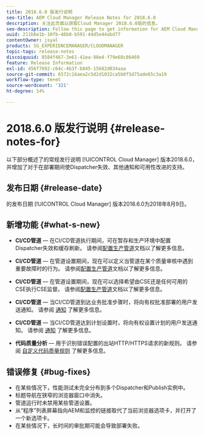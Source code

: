 ```yaml
---
title: 2018.6.0 版发行说明
seo-title: AEM Cloud Manager Release Notes for 2018.6.0
description: 关注此页面以获取Cloud Manager 2018.6.0版的信息。
seo-description: Follow this page to get information for AEM Cloud Manager Release 2018.6.0.
uuid: 211b6e1b-10fb-46b0-b591-44d5e44abd77
contentOwner: jsyal
products: SG_EXPERIENCEMANAGER/CLOUDMANAGER
topic-tags: release-notes
discoiquuid: 8584f467-3e61-41ea-98e4-f79e68c86469
feature: Release Information
exl-id: 456f7892-c64c-4b3f-b845-15682d034aaa
source-git-commit: 6572c16aea2c5d2d1032ca5b0f5d75ade65c3a19
workflow-type: tm+mt
source-wordcount: '321'
ht-degree: 14%

---
```


# 2018.6.0 版发行说明 {#release-notes-for}

以下部分概述了的常规发行说明 [!UICONTROL Cloud Manager] 版本2018.6.0，并增加了对于在部署期间使Dispatcher失效、其他通知和可用性改进的支持。

## 发布日期 {#release-date}

的发布日期 [!UICONTROL Cloud Manager] 版本2018.6.0为2018年8月9日。

## 新增功能 {#what-s-new}

* **CI/CD管道**  — 在CI/CD管道执行期间，可在暂存和生产环境中配置Dispatcher失效和缓存刷新。 请参阅[配置生产管道](/help/using/production-pipelines.md)文档以了解更多信息。

* **CI/CD管道**  — 在管道设置期间，现在可以定义当管道在某个质量审核中遇到重要故障时的行为。 请参阅[配置生产管道](/help/using/production-pipelines.md)文档以了解更多信息。

* **CI/CD管道**  — 在管道设置期间，现在可以选择希望由CSE还是任何可用的CSE执行CSE监督。 请参阅[配置生产管道](/help/using/production-pipelines.md)文档以了解更多信息。

* **CI/CD管道**  — 当CI/CD管道到达业务批准步骤时，将向有权批准部署的用户发送通知。 请参阅 [通知](/help/using/notifications.md) 了解更多信息。

* **CI/CD管道**  — 当CI/CD管道达到计划设置时，将向有权设置计划的用户发送通知。 请参阅 [通知](/help/using/notifications.md) 了解更多信息。

* **代码质量分析**  — 用于识别错误配置的出站HTTP/HTTPS请求的新规则。 请参阅 [自定义代码质量规则](/help/using/custom-code-quality-rules.md) 了解更多信息。

## 错误修复 {#bug-fixes}

* 在某些情况下，性能测试未完全分布到多个Dispatcher和Publish实例中。
* 标题导航在狭窄的浏览器窗口中消失。
* 管道运行时未禁用某些管道设置。
* 从“程序”列表屏幕指向AEM和监控的链接取代了当前浏览器选项卡，并打开了一个新选项卡。
* 在某些情况下，长时间的审批期可能会导致部署失败。
